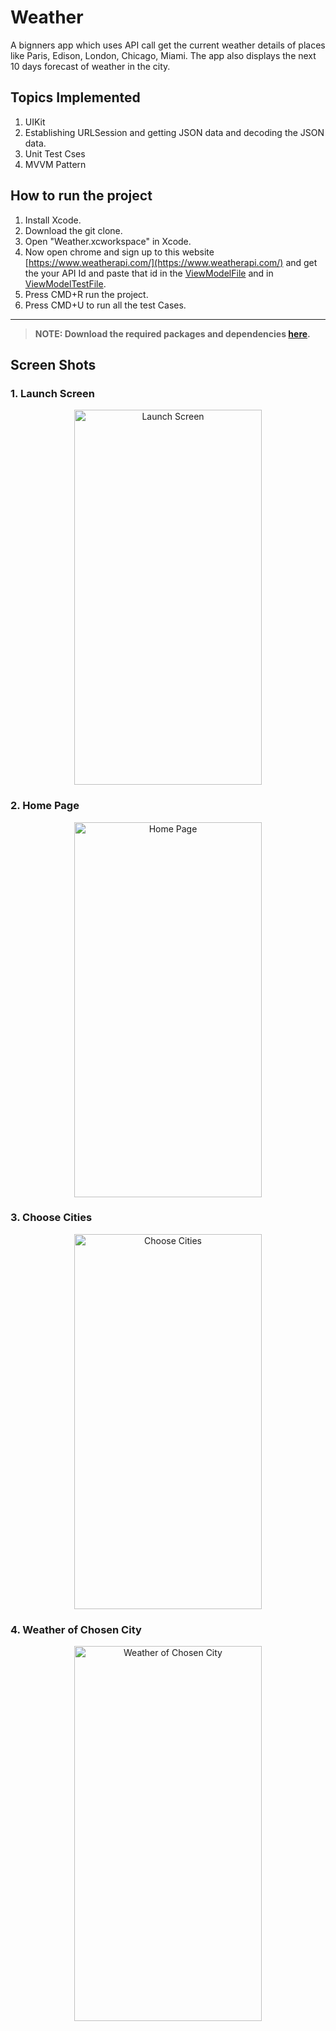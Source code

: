 # Weather
A bignners app which uses API call get the current weather details of places like Paris, Edison, London, Chicago, Miami. The app also displays the next 10 days forecast of weather in the city.

## Topics Implemented
1. UIKit
2. Establishing URLSession and getting JSON data and decoding the JSON data.
3. Unit Test Cses
4. MVVM Pattern

## How to run the project
1. Install Xcode.
2. Download the git clone.
3. Open "Weather.xcworkspace" in Xcode.
4. Now open chrome and sign up to this website 
[https://www.weatherapi.com/](https://www.weatherapi.com/) and get the your API Id and paste that id in the [ViewModelFile](https://github.com/venkinyamagoudar/Weather/blob/main/Weather/ViewModel/ViewControllerViewModel.swift) and in
[ViewModelTestFile](https://github.com/venkinyamagoudar/Weather/blob/main/WeatherTests/Test%20View%20Model/TestViewControllerViewModel.swift).
5. Press CMD+R run the project.
6. Press CMD+U to run all the test Cases.
<hr>

> <b> NOTE: Download the required packages and dependencies [here](https://github.com/venkinyamagoudar/Weather). </b> <br> 

## Screen Shots

### 1. Launch Screen
<p align="center">
  <img src="https://github.com/venkinyamagoudar/Weather/assets/109290394/32c21882-12b1-40e7-891f-5c378cf48613" alt="Launch Screen" width="300" height="600">
</p>

### 2. Home Page
<p align="center">
  <img src="https://github.com/venkinyamagoudar/Weather/assets/109290394/29612c3b-9e8b-4409-a973-772e38d315d4" alt="Home Page" width="300" height="600">
</p>

### 3. Choose Cities
<p align="center">
  <img src="https://github.com/venkinyamagoudar/Weather/assets/109290394/84061919-7784-423c-becb-039fa63ad83f" alt="Choose Cities" width="300" height="600">
</p>

### 4. Weather of Chosen City
<p align="center">
  <img src="https://github.com/venkinyamagoudar/Weather/assets/109290394/b118b759-f6c1-4407-92b9-fe909e2077d5" alt="Weather of Chosen City" width="300" height="600">
</p>
